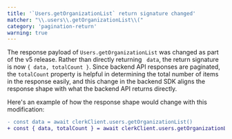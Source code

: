 ```yaml
---
title: '`Users.getOrganizationList` return signature changed'
matcher: "\\.users\\.getOrganizationList\\("
category: 'pagination-return'
warning: true
---
```


The response payload of `Users.getOrganizationList` was changed as part of the v5 release. Rather than directly returning ` data`, the return signature is now `{ data, totalCount }`. Since backend API responses are paginated, the `totalCount` property is helpful in determining the total number of items in the response easily, and this change in the backend SDK aligns the response shape with what the backend API returns directly.

Here's an example of how the response shape would change with this modification:

```diff
- const data = await clerkClient.users.getOrganizationList()
+ const { data, totalCount } = await clerkClient.users.getOrganizationList()
```
